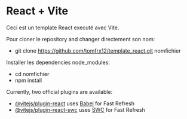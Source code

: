 # React + Vite

Ceci est un template React executé avec Vite.

Pour cloner le repository and changer directement son nom:

- git clone https://github.com/tomfrx12/template_react.git nomfichier

Installer les dependencies node_modules:

- cd nomfichier
- npm install

Currently, two official plugins are available:

- [@vitejs/plugin-react](https://github.com/vitejs/vite-plugin-react/blob/main/packages/plugin-react/README.md) uses [Babel](https://babeljs.io/) for Fast Refresh
- [@vitejs/plugin-react-swc](https://github.com/vitejs/vite-plugin-react-swc) uses [SWC](https://swc.rs/) for Fast Refresh
